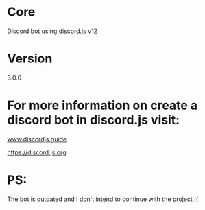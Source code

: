 # Core
Discord bot using discord.js v12

# Version
3.0.0

# For more information on create a discord bot in discord.js visit:

www.discordjs.guide


https://discord.js.org

# PS:

The bot is outdated and I don't intend to continue with the project :(
